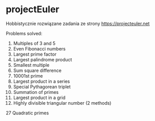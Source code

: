 # projectEuler
Hobbistycznie rozwiązane zadania ze strony https://projecteuler.net

Problems solved:
1. Multiples of 3 and 5
2. Even Fibonacci numbers
3. Largest prime factor
4. Largest palindrome product
5. Smallest multiple
6. Sum square difference
7. 10001st prime
8. Largest product in a series
9. Special Pythagorean triplet
10. Summation of primes
11. Largest product in a grid
12. Highly divisible triangular number (2 methods)

27 Quadratic primes